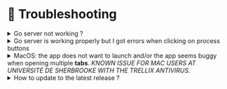 # 🤕 Troubleshooting

<details>

<summary>Go server not working ?</summary>

* Check if anaconda3 or miniconda3 exists
* Check if conda environnement exists
  * Open a conda terminal
  * `conda env list`
  * Do you see a conda environnement named med\_conda\_env ?
    * yes ? Check environnement variable MED\_ENV on your system
    * no ? Did you make this step -> [#2.-unzip-the-python-environment-installer-1](quick-start.md#2.-unzip-the-python-environment-installer-1 "mention")

</details>

<details>

<summary>Go server is working properly but I got errors when clicking on process buttons</summary>

Your python environnement could have problems.

#### Test the environnement variable MED\_ENV

on WINDOWS:\
open a cmd terminal( `🪟 + cmd`) and write `set MED_ENV`&#x20;

on LINUX and MACOS:\
Open a terminal and write `echo $MED_ENV`

**It should print a path to where your** [**conda** ](https://www.anaconda.com/)**env is installed.** \
If not:&#x20;

</details>

<details>

<summary>MacOS: the app does not want to launch and/or the app seems buggy when opening multiple <strong>tabs</strong>. <em>KNOWN ISSUE FOR MAC USERS AT UNIVERSITÉ DE SHERBROOKE WITH THE TRELLIX ANTIVIRUS.</em></summary>

Problem description:&#x20;

The app seems to be stuck at startup. Or after startup, when opening multiple tabs (e.g. two different csv files), the app turns all white.&#x20;

***

Probable cause:&#x20;

If you have an insitutitonal antivirus like Trellix at Université de Sherbrooke, we believe the firewall of Trellix prevents MEDomicsLab to run properly. We hope the problem will be solved once we certify (signing Mac software) the MEDomicsLab app with Apple (_work in progress_).

***

Workaround:&#x20;

If you encounter a similar issue, and you have an antivirus installed on your computer, we recommend that you disable it when using MEDomicsLab. For Mac users at Université de Sherbrooke with Trellix, one way to momentarily disable the utilities of Trellix is to:

1. Go to _System Settings_, _Privacy & Security,_ _Full Disk Access_.
2. Disable the following six extensions: _fmpd_, _VShieldScanManager_, _VShieldScanner_, _masvc_, _TrellixEndpointSecurity_, _TrellixNetworkExtension_.
3. Restart yur computer.

Of course, once you are done working with MEDomicsLab, we recommend you enable again your antivirus! For Mac users at Unversité de Sherbrooke with Trellix, this would mean to enable again the six extensions above, and to restart your computer.&#x20;

</details>

<details>

<summary>How to update to the latest release ? </summary>

## 1. Uninstall the application first

### Ubuntu

In a terminal, write the following command:

```bash
sudo apt remove medomicslab-application
```

if you had installed the v0.0.1

```bash
sudo apt remove medapp
```

***

### MacOS

Go in your Applications Folder in Finder.

Then, click on the MEDomicsLab Icon while holding the `Ctrl` key.

Finally, click on "Move to Trash"

![](<.gitbook/assets/image (21) (1).png>)&#x20;



***

### Windows

Go to Settings > Apps

![](<.gitbook/assets/image (16) (1).png>)&#x20;

Then, click on "Installed Apps"

<img src=".gitbook/assets/image (17) (1).png" alt="" data-size="original">

Search for "MEDomicsLab"

<img src=".gitbook/assets/image (18) (1).png" alt="" data-size="original">

Click on the `...` and finally click on "Uninstall" &#x20;

<img src=".gitbook/assets/image (20) (1).png" alt="" data-size="original">

## 2. Reinstall the application

Now, you can follow the same instructions you followed for your first installation [here](quick-start.md).

**Don't worry, the Python Environment installation won't be as long as the first time.**



</details>
